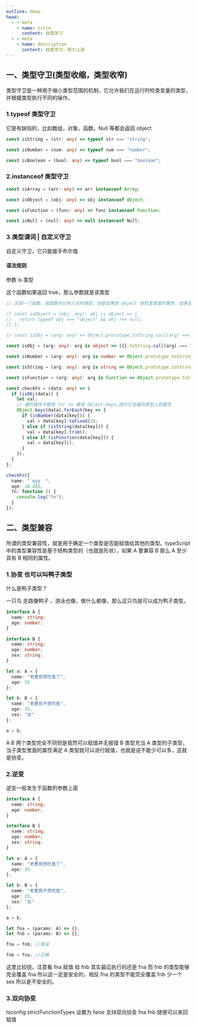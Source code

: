 ```yaml
---
outline: deep
head:
  - - meta
    - name: title
      content: 自我学习
  - - meta
    - name: description
      content: 自我学习，努力上进
---
```


## 一、类型守卫(类型收缩，类型收窄)

类型守卫是一种用于缩小类型范围的机制，它允许我们在运行时检查变量的类型，并根据类型执行不同的操作。

### 1.typeof 类型守卫

它是有缺陷的，比如数组，对象，函数，Null 等都会返回 object

```ts
const isString = (str: any) => typeof str === "string";

const isNumber = (num: any) => typeof num === "number";

const isBoolean = (bool: any) => typeof bool === "boolean";
```

### 2.instanceof 类型守卫

```ts
const isArray = (arr: any) => arr instanceof Array;

const isObject = (obj: any) => obj instanceof Object;

const isFunction = (func: any) => func instanceof Function;

const isNull = (null: any) => null instanceof Null;
```

### 3.类型谓词 | 自定义守卫

自定义守卫，它只能接手布尔值

#### 语法规则

参数 is 类型

这个函数如果返回 true，那么参数就是该类型

```ts
// 实现一个函数，该函数可以传入任何类型，但是如果是 object 就检查里面的属性，如果里面的属性是 number 就取两位，如果是 string 就去除左右空格，如果是函数就执行

// const isObject = (obj: any): obj is object => {
//   return typeof obj === "object" && obj !== null;
// };

// const isObj = (arg: any) => Object.prototype.toString.call(arg) === "[object Object]";

const isObj = (arg: any): arg is object => ({}.toString.call(arg) === "[object Object]"); // ({}) 相当于是 Object.prototype

const isNumber = (arg: any): arg is number => Object.prototype.toString.call(arg) === "[object Number]";

const isString = (arg: any): arg is string => Object.prototype.toString.call(arg) === "[object String]";

const isFunction = (arg: any): arg is Function => Object.prototype.toString.call(arg) === "[object Function]";

const checkFn = (data: any) => {
  if (isObj(data)) {
    let val;
    // 遍历属性不能用 for in 要用 Object.keys,因为它会遍历原型上的属性
    Object.keys(data).forEach(key => {
      if (isNumber(data[key])) {
        val = data[key].toFixed(2);
      } else if (isString(data[key])) {
        val = data[key].trim();
      } else if (isFunction(data[key])) {
        val = data[key]();
      }
    });
  }
};

checkFn({
  name: " oyy  ",
  age: 18.265,
  fn: function () {
    console.log("fn");
  }
});
```

## 二、类型兼容

所谓的类型兼容性，就是用于确定一个类型是否能赋值给其他的类型。typeScript 中的类型兼容性是基于结构类型的（也就是形状），如果 A 要兼容 B 那么 A 至少具有 B 相同的属性。

### 1.协变 也可以叫鸭子类型

什么是鸭子类型？

一只鸟 走路像鸭子 ，游泳也像，做什么都像，那么这只鸟就可以成为鸭子类型。

```ts
interface A {
  name: string;
  age: number;
}

interface B {
  name: string;
  age: number;
  sex: string;
}

let a: A = {
  name: "老墨我想吃鱼了",
  age: 33
};

let b: B = {
  name: "老墨我不想吃鱼",
  age: 33,
  sex: "女"
};

a = b;
```

A B 两个类型完全不同但是竟然可以赋值并无报错 B 类型充当 A 类型的子类型，当子类型里面的属性满足 A 类型就可以进行赋值，也就是说不能少可以多，这就是协变。

### 2.逆变

逆变一般发生于函数的参数上面

```ts
interface A {
  name: string;
  age: number;
}

interface B {
  name: string;
  age: number;
  sex: string;
}

let a: A = {
  name: "老墨我想吃鱼了",
  age: 33
};

let b: B = {
  name: "老墨我不想吃鱼",
  age: 33,
  sex: "女"
};

a = b;

let fna = (params: A) => {};
let fnb = (params: B) => {};

fna = fnb; //错误

fnb = fna; //正确
```

这里比较绕，注意看 fna 赋值 给 fnb 其实最后执行的还是 fna 而 fnb 的类型能够完全覆盖 fna 所以这一定是安全的，相反 fna 的类型不能完全覆盖 fnb 少一个 sex 所以是不安全的。

### 3.双向协变

tsconfig strictFunctionTypes 设置为 false 支持双向协变 fna fnb 随便可以来回赋值
